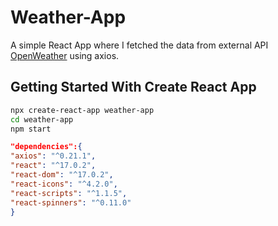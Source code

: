 # Weather-App

A simple React App where I fetched the data from external API [OpenWeather](https://openweathermap.org/api) using axios.

## Getting Started With Create React App


```bash
npx create-react-app weather-app
cd weather-app
npm start
```
```package.json
"dependencies":{
"axios": "^0.21.1",
"react": "^17.0.2",
"react-dom": "^17.0.2",
"react-icons": "^4.2.0",
"react-scripts": "^1.1.5",
"react-spinners": "^0.11.0"
}
```
